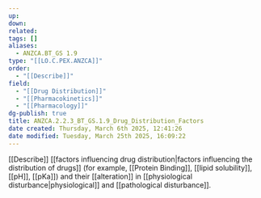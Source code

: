 ```yaml
---
up: 
down: 
related: 
tags: []
aliases:
  - ANZCA.BT_GS 1.9
type: "[[LO.C.PEX.ANZCA]]"
order:
  - "[[Describe]]"
field:
  - "[[Drug Distribution]]"
  - "[[Pharmacokinetics]]"
  - "[[Pharmacology]]"
dg-publish: true
title: ANZCA.2.2.3_BT_GS.1.9_Drug_Distribution_Factors
date created: Thursday, March 6th 2025, 12:41:26
date modified: Tuesday, March 25th 2025, 16:09:22
---
```


[[Describe]] [[factors influencing drug distribution|factors influencing the distribution of drugs]] (for example, [[Protein Binding]], [[lipid solubility]], [[pH]], [[pKa]]) and their [[alteration]] in [[physiological disturbance|physiological]] and [[pathological disturbance]].
